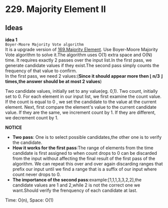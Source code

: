 # 229. Majority Element II  
  
## Ideas  
**idea 1**   
`Boyer-Moore Majority Vote algorithm`   
It is a upgrade version of [169.Majority Element](https://github.com/JingRachaelZhu/CrackLeetcode/tree/JingRachaelZhu-patch-1/Array/169.%20Majority%20Element).
Use Boyer-Moore Majority Vote algorithm to solve it.The algorithm uses O(1) extra space and O(N) time. It requires exactly 2 passes over the input list.In the first pass, we generate candidate values if they exist.The second pass simply counts the frequency of that value to confirm.   
In the first pass, we need 2 values:(**Since it should appear more then ⌊ n/3 ⌋ times,the answer should be at most 2 values**)

Two candidate values, initially set to any value(eg. 0,1).
Two count, initially set to 0.
For each element in our input list, we first examine the count value. If the count is equal to 0 , we set the candidate to the value at the current element. Next, first compare the element's value to the current candidate value. If they are the same, we increment count by 1. If they are different, we decrement count by 1. 

**NOTICE**      
* **Two pass**: One is to select possible candidates,the other one is to verify the candidate.      
* **How it works for the first pass**:The range of elements from the time candidate is first assigned to when count drops to 0 can be discarded from the input without affecting the final result of the first pass of the algorithm. We can repeat this over and over again discarding ranges that prefix our input until we find a range that is a suffix of our input where count never drops to 0.     
* **The importance of the second pass**:example:[1,1,1,3,3,2,2],the candidate values are 1 and 2,while 2 is not the correct one we want.Should verify the frenquency of each candidate at last.

Time: O(n), Space: O(1)      



